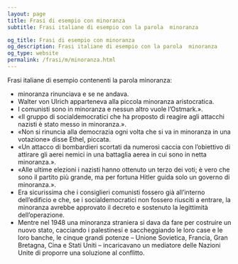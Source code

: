 ```yaml
---
layout: page
title: Frasi di esempio con minoranza 
subtitle: Frasi italiane di esempio con la parola  minoranza

og_title: Frasi di esempio con minoranza 
og_description: Frasi italiane di esempio con la parola  minoranza
og_type: website
permalink: /frasi/m/minoranza.html
---
```


Frasi italiane di esempio contenenti la parola minoranza:


- minoranza rinunciava e se ne andava.
- Walter von Ulrich apparteneva alla piccola minoranza aristocratica.
- I comunisti sono in minoranza e nessun altro vuole l’Ostmark.».
- «Il gruppo di socialdemocratici che ha proposto di reagire agli attacchi nazisti è stato messo in minoranza.».
- «Non si rinuncia alla democrazia ogni volta che si va in minoranza in una votazione» disse Ethel, piccata.
- «Un attacco di bombardieri scortati da numerosi caccia con l’obiettivo di attirare gli aerei nemici in una battaglia aerea in cui sono in netta minoranza.».
- «Alle ultime elezioni i nazisti hanno ottenuto un terzo dei voti; è vero che sono il partito più grande, ma per fortuna Hitler guida solo un governo di minoranza.».
- Era sicurissima che i consiglieri comunisti fossero già all’interno dell’edificio e che, se i socialdemocratici non fossero riusciti a entrare, la minoranza avrebbe approvato il decreto e sostenuto la legittimità dell’operazione.
- Mentre nel 1948 una minoranza straniera si dava da fare per costruire un nuovo stato, cacciando i palestinesi e saccheggiando le loro case e le loro banche, le cinque grandi potenze – Unione Sovietica, Francia, Gran Bretagna, Cina e Stati Uniti – incaricavano un mediatore delle Nazioni Unite di proporre una soluzione al conflitto.
